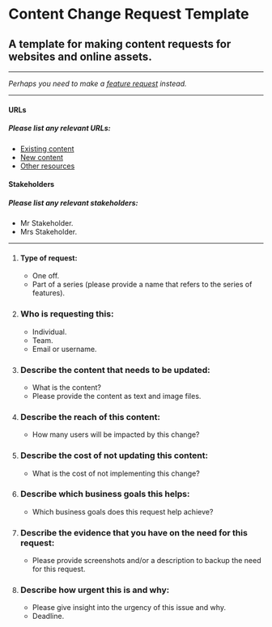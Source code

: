 # Content Change Request Template

## A template for making content requests for websites and online assets.
---

_Perhaps you need to make a [feature request](/feature-request.md) instead._

---

#### URLs
##### Please list any relevant URLs:
   * [Existing content](#)
   * [New content](#)
   * [Other resources]()

#### Stakeholders
##### Please list any relevant stakeholders:
   * Mr Stakeholder.
   * Mrs Stakeholder.

---

1. #### Type of request:
    * One off.
    * Part of a series (please provide a name that refers to the series of features).

2. ### Who is requesting this:
    * Individual.
    * Team.
    * Email or username.

3. ### Describe the content that needs to be updated:
    * What is the content?
    * Please provide the content as text and image files.

4. ### Describe the reach of this content:
    * How many users will be impacted by this change?

5. ### Describe the cost of not updating this content:
    * What is the cost of not implementing this change?

6. ### Describe which business goals this helps:
    * Which business goals does this request help achieve?

7. ### Describe the evidence that you have on the need for this request:
    * Please provide screenshots and/or a description to backup the need for this request.

9. ### Describe how urgent this is and why:
    * Please give insight into the urgency of this issue and why.
    * Deadline.

